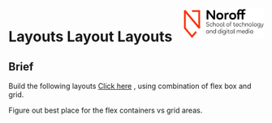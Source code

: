 <img src="./.readme/noroff-light.png" width="160" align="right">

# Layouts Layout Layouts

## Brief

Build the following layouts [Click here](https://www.figma.com/file/FfZX0r89nAGoyVpwxbNdfY/LayoutsLayoutsLayouts?node-id=0%3A1) , using combination of flex box and grid.

Figure out best place for the flex containers vs grid areas.
